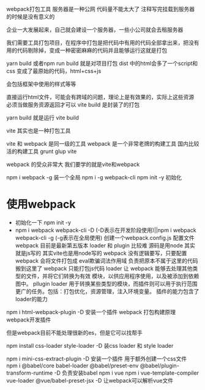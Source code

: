 webpack打包工具
服务器是一种公网
代码量不能太大了
注释写完挂载到服务器的时候是没有意义的

企业一大发展起来，自己就会建设一个服务器，一些小公司就会去租服务器

我们需要工具打包项目，在程序中打包是把代码中有用的代码全部拿出来，把没有用的代码剔除掉，变成一种密密麻麻的代码并且能够运行这就是打包

yarn build 或者npm run build 就是对项目打包 dist 中的html会多了一个script和css 变成了最原始的代码，html+css+js

会包括框架中使用的样式等等

直接运行html文件，可能会有跨域的问题，理论上是有效果的，实际上这些资源必须当做服务资源返回才可以 vite build 是封装了的打包

yarn build 就是运行 vite build 

vite 其实也是一种打包工具


vite 和 webpack 是同一级的工具
webpack 是一个非常老牌的构建工具
国内比较活的构建工具 grunt glup
vite 

webpack 的受众非常大 我们要学的就是vite和webpack

npm i webpack -g 装一个全局
npm i -g webpack-cli
npm init -y 初始化

# 使用webpack
- 初始化一下 npm init -y   
    <!-- type='module'要告诉浏览器，我们将使用模块化的 JavaScript 代码，而不是普通的 <script> 标签引入。 -->
- npm i webpack webpack-cli -D (-D表示在开发阶段使用)||npm i webpack webpack-cli -g (-g表示在全局使用)
    创建一个webpack.config.js 配置文件
    webpack 目前是最新第五版本
    loader 和 plugin 比较难  源码是用node 其实就是js写的 其实vite也是用node写的
    webpack 没有逻辑要写，只要配置
    webpack 会将文件打包成 eval欺骗词法作用域 负责把原本不属于这里的代码搬到这里了
    webpack 只能打包js代码 
    loader 让 webpack 能够去处理其他类型的文件，并将它们转换为有效 模块，以供应用程序使用，以及被添加到依赖图中。 
    pllugin loader 用于转换某些类型的模块，而插件则可以用于执行范围更广的任务。包括：打包优化，资源管理，注入环境变量。 插件的能力包含了loader的能力

npm i html-webpack-plugin -D  安装一个插件
webpack 打包构建原理   webpack开发插件 

但是webpack目前不能处理很新的es，但是它可以找帮手

npm install css-loader style-loader -D   装css loader 和 style loader

npm i mini-css-extract-plugin -D 安装一个插件 用于额外创建一个css文件
npm i @babel/core babel-loader @babel/preset-env @babel/plugin-transform-runtime -D  负责安装babel
npm i vue
 npm i vue-template-compiler vue-loader @vue/babel-preset-jsx -D 让webpack可以解析vue文件

